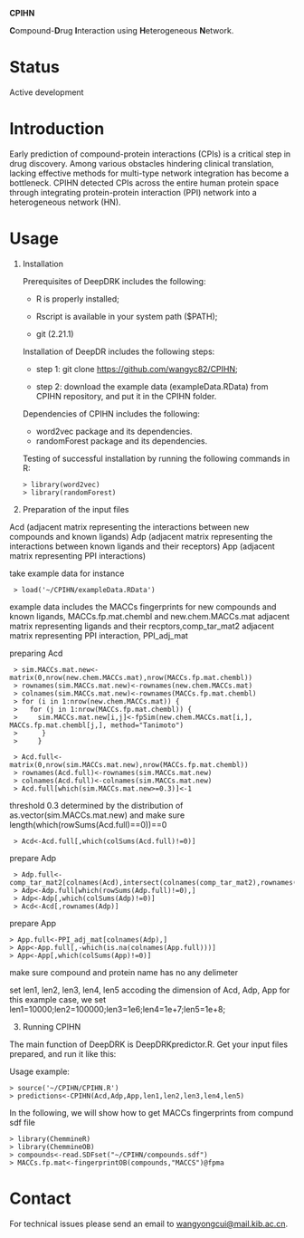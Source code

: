 **CPIHN** 

**C**ompound-**D**rug **I**nteraction using **H**eterogeneous **N**etwork. 

# Status

Active development

# Introduction

Early prediction of compound-protein interactions (CPIs) is a critical step in drug discovery. Among various obstacles hindering clinical translation, lacking effective methods for multi-type network integration has become a bottleneck. CPIHN detected CPIs across the entire human protein space through integrating protein-protein interaction (PPI) network into a heterogeneous network (HN).

# Usage

1. Installation

   Prerequisites of DeepDRK includes the following: 

   - R is properly installed; 

   - Rscript is available in your system path ($PATH);

   - git (2.21.1)

    Installation of DeepDR includes the following steps:

    - step 1: git clone https://github.com/wangyc82/CPIHN;

    - step 2: download the example data (exampleData.RData) from CPIHN repository, and put it in the CPIHN folder.

    Dependencies of CPIHN includes the following: 

    - word2vec package and its dependencies.
    - randomForest package and its dependencies.

    Testing of successful installation by running the following commands in R:
     
       > library(word2vec)
       > library(randomForest)


2. Preparation of the input files

Acd (adjacent matrix representing the interactions between new compounds and known ligands)
Adp (adjacent matrix representing the interactions between known ligands and their receptors)
App (adjacent matrix representing PPI interactions)

take example data for instance

     > load('~/CPIHN/exampleData.RData')

example data includes the MACCs fingerprints for new compounds and known ligands, MACCs.fp.mat.chembl and new.chem.MACCs.mat
adjacent matrix representing ligands and their recptors,comp_tar_mat2
adjacent matrix representing PPI interaction, PPI_adj_mat

preparing Acd

     > sim.MACCs.mat.new<-matrix(0,nrow(new.chem.MACCs.mat),nrow(MACCs.fp.mat.chembl))
     > rownames(sim.MACCs.mat.new)<-rownames(new.chem.MACCs.mat)
     > colnames(sim.MACCs.mat.new)<-rownames(MACCs.fp.mat.chembl)
     > for (i in 1:nrow(new.chem.MACCs.mat)) {
     >   for (j in 1:nrow(MACCs.fp.mat.chembl)) {
     >     sim.MACCs.mat.new[i,j]<-fpSim(new.chem.MACCs.mat[i,], MACCs.fp.mat.chembl[j,], method="Tanimoto")
     >      }
     >     }

     > Acd.full<-matrix(0,nrow(sim.MACCs.mat.new),nrow(MACCs.fp.mat.chembl))
     > rownames(Acd.full)<-rownames(sim.MACCs.mat.new)
     > colnames(Acd.full)<-colnames(sim.MACCs.mat.new)
     > Acd.full[which(sim.MACCs.mat.new>=0.3)]<-1
threshold 0.3 determined by the distribution of as.vector(sim.MACCs.mat.new) and make sure length(which(rowSums(Acd.full)==0))==0
     
     > Acd<-Acd.full[,which(colSums(Acd.full)!=0)]

prepare Adp

     > Adp.full<-comp_tar_mat2[colnames(Acd),intersect(colnames(comp_tar_mat2),rownames(PPI_adj_mat))]
     > Adp<-Adp.full[which(rowSums(Adp.full)!=0),]
     > Adp<-Adp[,which(colSums(Adp)!=0)]
     > Acd<-Acd[,rownames(Adp)]

prepare App

    > App.full<-PPI_adj_mat[colnames(Adp),]
    > App<-App.full[,-which(is.na(colnames(App.full)))]
    > App<-App[,which(colSums(App)!=0)]

make sure compound and protein name has no any delimeter

set len1, len2, len3, len4, len5 accoding the dimension of Acd, Adp, App
for this example case, we set len1=10000;len2=100000;len3=1e6;len4=1e+7;len5=1e+8;

3. Running CPIHN

The main function of DeepDRK is DeepDRKpredictor.R. Get your input files prepared, and run it like this:

Usage example:

    > source('~/CPIHN/CPIHN.R')
    > predictions<-CPIHN(Acd,Adp,App,len1,len2,len3,len4,len5)
    
In the following, we will show how to get MACCs fingerprints from compund sdf file

    > library(ChemmineR)
    > library(ChemmineOB)
    > compounds<-read.SDFset("~/CPIHN/compounds.sdf")
    > MACCs.fp.mat<-fingerprintOB(compounds,"MACCS")@fpma


# Contact

For technical issues please send an email to wangyongcui@mail.kib.ac.cn.
